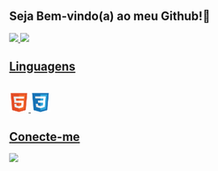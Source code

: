 ## Seja Bem-vindo(a) ao meu Github!👋

 <div>
 <a href="https://github.com/kesiasantosdev">
 <img height="160em" src="https://github-readme-stats.vercel.app/api?username=kesiasantosdev&show_icons=true&theme=dracula"/>  
<img height="160em" src="https://github-readme-stats.vercel.app/api/top-langs/?username=kesiasantosdev&layout=compact&langs_count=7&theme=dracula"/>
</div>

## Linguagens

<div style="display: inline_block"><br>
<img height="35em" src="https://github.com/CR10L02k/imagens/blob/main/icons/html5/html5-original.svg"/>
<img height="35em" src="https://github.com/CR10L02k/imagens/blob/main/icons/css3/css3-original.svg"/>
</div>

##
<div>
  <h2>Conecte-me</h2>
  <a href = "mailto:kesiasantos.dev@gmail.com"><img src="https://img.shields.io/badge/-Gmail-%23333?style=for-the-badge&logo=gmail&logoColor=white" target="_blank"></a>
</div>
